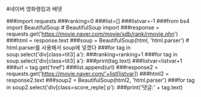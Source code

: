 #네이버 영화랭킹과 배뎃

###import requests
###ranking=0
###list=[]
###listvar=-1
###from bs4 import BeautifulSoup  # BeautifulSoup import
###response = requests.get('https://movie.naver.com/movie/sdb/rank/rmovie.nhn')
###html = response.text
###soup = BeautifulSoup(html, 'html.parser')  # html.parser를 사용해서 soup에 넣겠다
###for tag in soup.select('div[class=tit3] a'):
    ###ranking=ranking+1
###for tag in soup.select('div[class=tit3] a'):
    ###print(tag.text)
    ###listvar=listvar+1
    ###url = tag.get('href')
    ###list.append(url)
    ###response2 = requests.get('https://movie.naver.com/'+list[listvar])
    ###html2 = response2.text
    ###soup2 = BeautifulSoup(html2, 'html.parser')
    ###for tag in soup2.select('div[class=score_reple] p'):
        ###print('댓글:' + tag.text)
